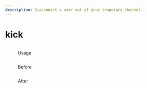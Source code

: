 ```yaml
---
description: Disconnect a user out of your temporary channel.
---
```


# kick

<figure><img src="../../../.gitbook/assets/image (61).png" alt=""><figcaption><p>Usage</p></figcaption></figure>

<figure><img src="../../../.gitbook/assets/image (62).png" alt=""><figcaption><p>Before</p></figcaption></figure>

<figure><img src="../../../.gitbook/assets/image (2) (1) (1) (1) (1) (1).png" alt=""><figcaption><p>After</p></figcaption></figure>
